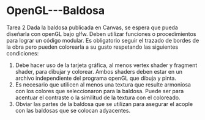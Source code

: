 # OpenGL---Baldosa
Tarea 2
Dada la baldosa publicada en Canvas, se espera que pueda diseñarla con openGL bajo
glfw. Deben utilizar funciones o procedimientos para lograr un código modular.
Es obligatorio seguir el trazado de bordes de la obra pero pueden colorearla a su gusto
respetando las siguientes condiciones:
1. Debe hacer uso de la tarjeta gráfica, al menos vertex shader y fragment shader, para
dibujar y colorear. Ambos shaders deben estar en un archivo independiente del
programa openGL que dibuja y pinta.
2. Es necesario que utilicen al menos una textura que resulte armoniosa con los colores
que seleccionaron para la baldosa. Puede ser para acentuar el contraste o la similitud
de la textura con el coloreado.
3. Obviar las partes de la baldosa que se utilizan para asegurar el acople con las
baldosas que se colocan adyacentes.

